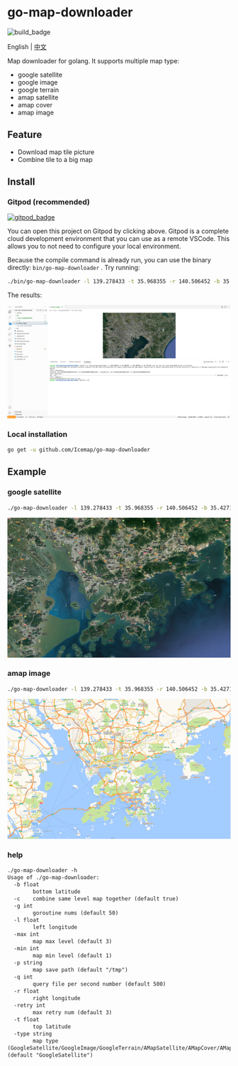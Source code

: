 # go-map-downloader

![build_badge](https://github.com/Icemap/go-map-downloader/workflows/Go/badge.svg)

English | [中文](README_ch.md)

Map downloader for golang. It supports multiple map type:

- google satellite
- google image
- google terrain
- amap satellite
- amap cover
- amap image

## Feature

- Download map tile picture
- Combine tile to a big map

## Install

### Gitpod (recommended)

[![gitpod_badge](https://gitpod.io/button/open-in-gitpod.svg)](https://gitpod.io/#https://github.com/Icemap/go-map-downloader)

You can open this project on Gitpod by clicking above. Gitpod is a complete cloud development environment that you can use as a remote VSCode. This allows you to not need to configure your local environment.

Because the compile command is already run, you can use the binary directly: `bin/go-map-downloader` . Try running:

```bash
./bin/go-map-downloader -l 139.278433 -t 35.968355 -r 140.506452 -b 35.427143 -min 11 -max 11 -type GoogleSatellite -p bin/save
```

The results:

![gitpod_result](./pic/gitpod.png)

### Local installation

```bash
go get -u github.com/Icemap/go-map-downloader
```

## Example

### google satellite

```bash
./go-map-downloader -l 139.278433 -t 35.968355 -r 140.506452 -b 35.427143 -min 11 -max 11 -type GoogleSatellite
```

![google satellite](pic/google_satellite_level_11.jpg)

### amap image

```bash
./go-map-downloader -l 139.278433 -t 35.968355 -r 140.506452 -b 35.427143 -min 11 -max 11 -type AMapImage
```

![amap_image](pic/amap_image_level_11.jpg)

### help

```
./go-map-downloader -h
Usage of ./go-map-downloader:
  -b float
        bottom latitude
  -c    combine same level map together (default true)
  -g int
        goroutine nums (default 50)
  -l float
        left longitude
  -max int
        map max level (default 3)
  -min int
        map min level (default 1)
  -p string
        map save path (default "/tmp")
  -q int
        query file per second number (default 500)
  -r float
        right longitude
  -retry int
        max retry num (default 3)
  -t float
        top latitude
  -type string
        map type (GoogleSatellite/GoogleImage/GoogleTerrain/AMapSatellite/AMapCover/AMapImage) (default "GoogleSatellite")
```
